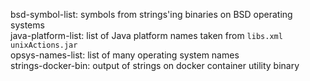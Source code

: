 bsd-symbol-list: symbols from strings'ing binaries on BSD operating systems  
java-platform-list: list of Java platform names taken from `libs.xml` `unixActions.jar`  
opsys-names-list: list of many operating system names  
strings-docker-bin: output of strings on docker container utility binary  
